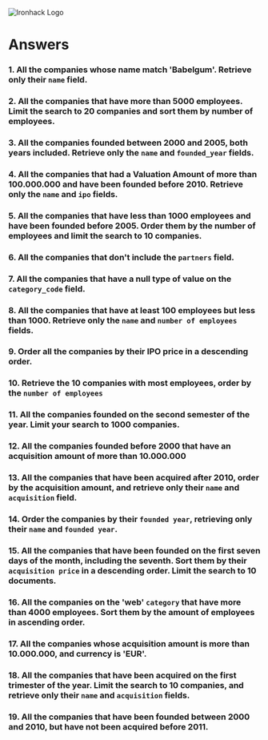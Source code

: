 ![Ironhack Logo](https://i.imgur.com/1QgrNNw.png)

# Answers

### 1. All the companies whose name match 'Babelgum'. Retrieve only their `name` field.

<!-- Your Code Goes Here
Filter : {name: "Babelgum"}
Project : {name: 1, _id:0} -->

### 2. All the companies that have more than 5000 employees. Limit the search to 20 companies and sort them by **number of employees**.

<!-- Your Code Goes Here 
Filter : {number_of_employees: {$gt:5000}}
project : {name:1, number_of_employees: 1}
sort : {number_of_employees: -1}
limit : 20  -->

### 3. All the companies founded between 2000 and 2005, both years included. Retrieve only the `name` and `founded_year` fields.

<!-- Your Code Goes Here 
filter : {$and : [{founded_year: {$gte: 2000}}, {founded_year: {$lt:2005}}]}
project: {name: 1, founded_year:1, _id:0} -->

### 4. All the companies that had a Valuation Amount of more than 100.000.000 and have been founded before 2010. Retrieve only the `name` and `ipo` fields.

<!-- Your Code Goes Here 
filter : {$and:[{"ipo.valuation_amount":{$gt:100000000}}, {founded_year:{$lt:2010}}]}
project : {name:1, ipo:1, _id:0} -->

### 5. All the companies that have less than 1000 employees and have been founded before 2005. Order them by the number of employees and limit the search to 10 companies.

<!-- Your Code Goes Here 
filter : {$and : [{number_of_employees: {$lt: 1000}}, {founded_year: {$lt:2005}}]}
project (not required): {name: 1, number_of_employees: 1, _id:0}
sort : {number_of_employees: -1}
-->

### 6. All the companies that don't include the `partners` field.

<!-- Your Code Goes Here 
filter : {partners: {$exists: false }}
project (not required): {partners:1} 
-->

### 7. All the companies that have a null type of value on the `category_code` field.

<!-- Your Code Goes Here 
filter : {category_code: null }
project (not required) : {name:1, category_code:1, _id:0}
-->

### 8. All the companies that have at least 100 employees but less than 1000. Retrieve only the `name` and `number of employees` fields.

<!-- Your Code Goes Here 
filter: {$and : [{number_of_employees: {$gte: 100}}, {number_of_employees: {$lt:1000}}]}
project: {name:1, number_of_employees:1, _id:0}
-->

### 9. Order all the companies by their IPO price in a descending order.

<!-- Your Code Goes Here 
project : {name:1, ipo: 1}
sort : {ipo: -1}
-->

### 10. Retrieve the 10 companies with most employees, order by the `number of employees`

<!-- Your Code Goes Here 
project : {name:1,number_of_employees:1}
sort : {number_of_employees:-1}
-->

### 11. All the companies founded on the second semester of the year. Limit your search to 1000 companies.

<!-- Your Code Goes Here 
filter : {founded_month: {$gte: 6}} 
project : {name:1, founded_month:1, _id:0}
-->

### 12. All the companies founded before 2000 that have an acquisition amount of more than 10.000.000

<!-- Your Code Goes Here 
filter: {$and: [{founded_year:{$lt:2000}}, {"acquisition.price_amount":{$gt:10000000}} ] }
-->

### 13. All the companies that have been acquired after 2010, order by the acquisition amount, and retrieve only their `name` and `acquisition` field.

<!-- Your Code Goes Here 
filter: {"acquisitions.acquired_year":{$gt: 2010}}
project: {name:1, acquisition:1, _id:0}
sort: {"acquisition.price_amount": -1}
-->

### 14. Order the companies by their `founded year`, retrieving only their `name` and `founded year`.

<!-- Your Code Goes Here 
project : {name:1,founded_year:1,_id:0}
sort : {founded_year:1}
-->

### 15. All the companies that have been founded on the first seven days of the month, including the seventh. Sort them by their `acquisition price` in a descending order. Limit the search to 10 documents.

<!-- Your Code Goes Here 
filter: {founded_day: {$lte:7}}
sort: {"acquisition.price_amount":1}
limit: 10
-->

### 16. All the companies on the 'web' `category` that have more than 4000 employees. Sort them by the amount of employees in ascending order.

<!-- Your Code Goes Here 
filter {$and:[{category_code:"web"},{number_of_employees:{$gt:4000}}]}
sort: {number_of_employees:1}
-->

### 17. All the companies whose acquisition amount is more than 10.000.000, and currency is 'EUR'.

<!-- Your Code Goes Here 
filter: {"acquisition.price_amount": {$gt: 10000000}, "acquisition.price_currency_code": {$eq:"EUR"}}
-->

### 18. All the companies that have been acquired on the first trimester of the year. Limit the search to 10 companies, and retrieve only their `name` and `acquisition` fields.

<!-- Your Code Goes Here 
filter: {"acquisition.acquired_month": {$lte: 3}}
project: {name: 1, acquisition: 1, _id: 0}
limit: 10
-->

### 19. All the companies that have been founded between 2000 and 2010, but have not been acquired before 2011.

<!-- Your Code Goes Here 
filter: {founded_year: {$gte: 2000, $lte: 2010}, "acquisition.acquired_year": {$gte: 2011}}
-->
